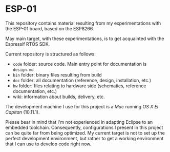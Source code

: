 # ESP-01 #

This repository contains material resulting from my experimentations with the ESP-01 board, based on the ESP8266.

May main target, with these experimentations, is to get acquainted with the Espressif RTOS SDK.

Current repository is structured as follows:

* `code` folder: source code. Main entry point for documentation is `design.md`
* `bin` folder: binary files resulting from build
* `doc` folder: all documentation (reference, design, installation, etc.)
* `hw` folder: files relating to hardware side (schematics, reference documentation, etc.)
* wiki: information about builds, delivery, etc.

The development machine I use for this project is a *Mac* running *OS X El Capitan* (10.11.1).

Please bear in mind that I'm not experienced in adapting Eclipse to an embedded toolchain. Consequently, configurations I present in this project can be quite far from being optimized. My current target is not to set up the perfect development environment, but rather to get a working environment that I can use to develop code right now.